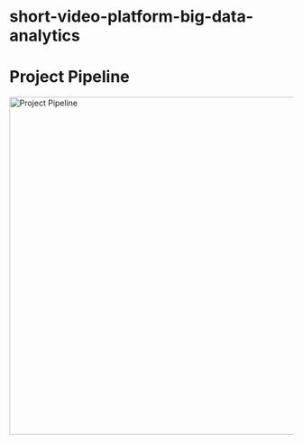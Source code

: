 # short-video-platform-big-data-analytics


# Project Pipeline


<img src="images/pipeline.png" alt="Project Pipeline" width="1500" height="600">
